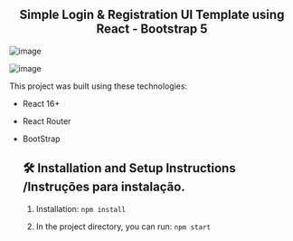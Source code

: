 
<h2 align="center">Simple Login & Registration UI Template using React - Bootstrap 5</h2>

![image](https://github.com/DaveSimoes/login-signup-react-bootstrap/assets/109705197/f8b25a05-925b-43f8-babb-1494b13c2e21)

![image](https://github.com/DaveSimoes/login-signup-react-bootstrap/assets/109705197/18bd75cd-4ea1-4403-878a-15d07822e6da) 

This project was built using these technologies:
- React 16+
- React Router
- BootStrap


  ## 🛠 Installation and Setup Instructions /Instruções para instalação.
  
  1. Installation: `npm install`

  2. In the project directory, you can run: `npm start`
